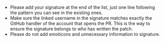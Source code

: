 * Please add your signature at the end of the list, just one line following the
  pattern you can see in the existing ones.
* Make sure the linked username in the signature matches exactly the GitHub
  handler of the account that opens the PR. This is the way to ensure the
  signature belongs to who has written the patch.
* Please do not add emoticons and unnecessary information to signature.
